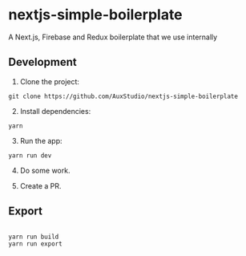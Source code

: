 # nextjs-simple-boilerplate

A Next.js, Firebase and Redux boilerplate that we use internally

## Development

1. Clone the project:

```
git clone https://github.com/AuxStudio/nextjs-simple-boilerplate
```

2. Install dependencies:

```
yarn
```

3. Run the app:

```
yarn run dev
```

4. Do some work.

5. Create a PR.

## Export

```

yarn run build
yarn run export

```
